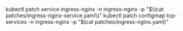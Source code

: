 kubectl patch service ingress-nginx -n ingress-nginx -p "$\(cat patches/ingress-nginx-service.yaml\)"
kubectl patch configmap tcp-services -n ingress-nginx -p "$\(cat patches/ingress-nginx.yaml\)"
